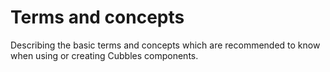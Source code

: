 # Terms and concepts

Describing the basic terms and concepts which are recommended to know when using or creating Cubbles components.


